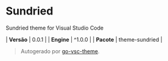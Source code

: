 # Sundried

Sundried theme for Visual Studio Code

| **Versão** | 0.0.1 |
| **Engine** | ^1.0.0 |
| **Pacote** | theme-sundried |

> Autogerado por [go-vsc-theme](https://github.com/natalbu/go-vsc-theme).
